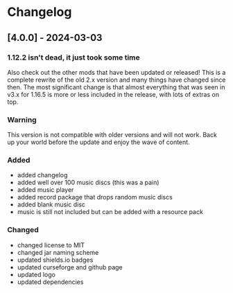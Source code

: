 # Changelog

## [4.0.0] - 2024-03-03

### 1.12.2 isn't dead, it just took some time

Also check out the other mods that have been updated or released! This is a complete rewrite of the old 2.x version and many things have changed since then. The most significant change is that almost everything that was seen in v3.x for 1.16.5 is more or less included in the release, with lots of extras on top.

### Warning

This version is not compatible with older versions and will not work. Back up your world before the update and enjoy the wave of content.

### Added

- added changelog
- added well over 100 music discs (this was a pain)
- added music player
- added record package that drops random music discs
- added blank music disc
- music is still not included but can be added with a resource pack

### Changed

- changed license to MIT
- changed jar naming scheme
- updated shields.io badges
- updated curseforge and github page
- updated logo
- updated dependencies
